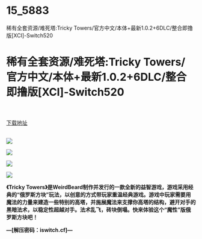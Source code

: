 # 15_5883
稀有全套资源/难死塔:Tricky Towers/官方中文/本体+最新1.0.2+6DLC/整合即撸版[XCI]-Switch520
# 稀有全套资源/难死塔:Tricky Towers/官方中文/本体+最新1.0.2+6DLC/整合即撸版[XCI]-Switch520
 <br/></br>
[下载地址](https://www.switch520.cc/article/5883 "下载地址")
<br/></br>

<p><img src="https://www.switch520.cc/muke_img/upload_art_editor_20210102-1_014163787c0aed319564b3f2e7df653e.jpg"></p>
<p><img src="https://www.switch520.cc/muke_img/upload_art_editor_20210102-1_f6208080ed8cc26e6669702c6bca8f1a.jpg"></p>
<p><img src="https://www.switch520.cc/muke_img/upload_art_editor_20210102-1_16f6678130fd284f379b872994492985.jpg"></p>
<p><img src="https://www.switch520.cc/muke_img/upload_art_editor_20210102-1_be9faafe2e65f219a8fdcb27dc60596c.jpg"></p>
<p><strong>《Tricky Towers》是WeirdBeard制作并发行的一款全新的益智游戏，游戏采用经典的“俄罗斯方块”玩法，以创意的方式带玩家重温经典游戏。游戏中玩家需要用魔法的力量来建造一些特别的高塔，并施展魔法来支撑你高塔的结构，避开对手的黑暗法术，以稳定性超越对手。法术乱飞，砖块倒塌。快来体验这个“魔性”版俄罗斯方块吧！</strong></p>
<p><strong>—[解压密码：iswitch.cf]—</strong></p>

